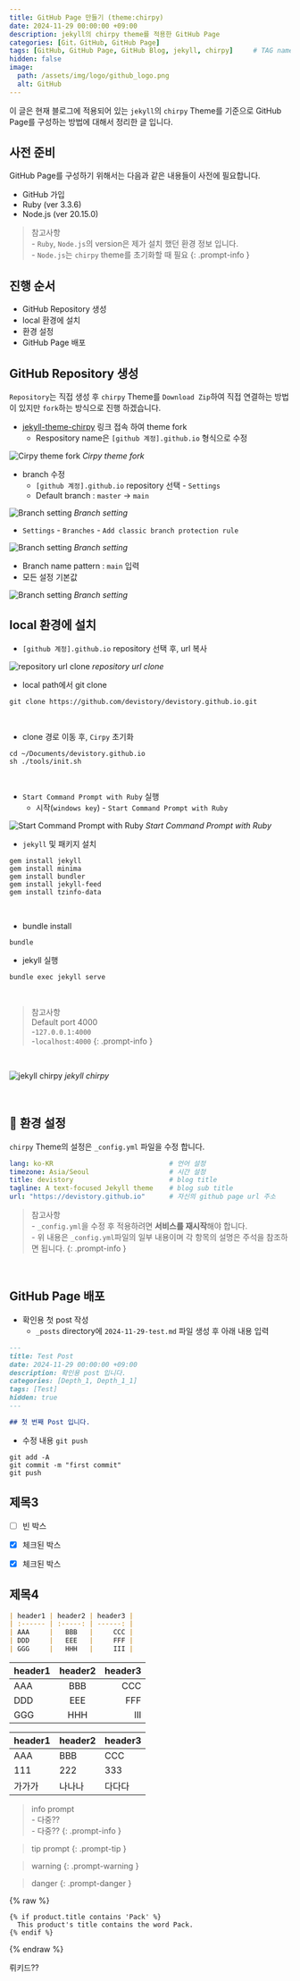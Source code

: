 ```yaml
---
title: GitHub Page 만들기 (theme:chirpy)
date: 2024-11-29 00:00:00 +09:00
description: jekyll의 chirpy theme를 적용한 GitHub Page
categories: [Git，GitHub, GitHub Page]
tags: [GitHub, GitHub Page, GitHub Blog, jekyll, chirpy]     # TAG names should always be lowercase
hidden: false
image:
  path: /assets/img/logo/github_logo.png
  alt: GitHub
---
```


이 글은 현재 블로그에 적용되어 있는 `jekyll`의 `chirpy` Theme를 기준으로 GitHub Page를 구성하는 방법에 대해서 정리한 글 입니다.

## 사전 준비
GitHub Page를 구성하기 위해서는 다음과 같은 내용들이 사전에 필요합니다.
- GitHub 가입
- Ruby (ver 3.3.6)
- Node.js (ver 20.15.0)

> 참고사항<br/>
> \- `Ruby`, `Node.js`의 version은 제가 설치 했던 환경 정보 입니다.<br/>
> \- `Node.js`는 `chirpy` theme를 초기화할 때 필요
{: .prompt-info }


## 진행 순서
- GitHub Repository 생성
- local 환경에 설치
- 환경 설정
- GitHub Page 배포


## GitHub Repository 생성
`Repository`는 직접 생성 후 `chirpy` Theme를 `Download Zip`하여 직접 연결하는 방법이 있지만 `fork`하는 방식으로 진행 하겠습니다.

- [jekyll-theme-chirpy](https://github.com/cotes2020/jekyll-theme-chirpy/fork) 링크 접속 하여 theme fork
  - Respository name은 `[github 계정].github.io` 형식으로 수정

![Cirpy theme fork](/assets/img/posts/git_github/github-page_01.png)
_Cirpy theme fork_
<br/>

- branch 수정
  - `[github 계정].github.io` repository 선택 - `Settings`
  - Default branch : `master` -> `main`

![Branch setting](/assets/img/posts/git_github/github-page_02.png)
_Branch setting_
<br/>

  - `Settings` - `Branches` - `Add classic branch protection rule` 

![Branch setting](/assets/img/posts/git_github/github-page_03.png)
_Branch setting_
<br/>

  - Branch name pattern : `main` 입력
  - 모든 설정 기본값

![Branch setting](/assets/img/posts/git_github/github-page_04.png)
_Branch setting_
<br/>

## local 환경에 설치

- `[github 계정].github.io` repository 선택 후, url 복사

![repository url clone](/assets/img/posts/git_github/github-page_05.png)
_repository url clone_
<br/>

- local path에서 git clone

```shell
git clone https://github.com/devistory/devistory.github.io.git
```
<br/>

- clone 경로 이동 후, `Cirpy` 초기화

```shell
cd ~/Documents/devistory.github.io
sh ./tools/init.sh
```
<br/>

- `Start Command Prompt with Ruby` 실행
  - 시작(`windows key`) - `Start Command Prompt with Ruby` 

![Start Command Prompt with Ruby](/assets/img/posts/git_github/github-page_06.png)
_Start Command Prompt with Ruby_
<br/>


- `jekyll` 및 패키지 설치

```shell
gem install jekyll
gem install minima
gem install bundler
gem install jekyll-feed
gem install tzinfo-data
```
<br/>

- bundle install

```shell
bundle
```

- jekyll 실행

```shell
bundle exec jekyll serve
```

<br/>

> 참고사항<br/>
> Default port 4000<br/> 
>   \-`127.0.0.1:4000`<br/>
>   \-`localhost:4000`
{: .prompt-info }

<br/>


![jekyll chirpy](/assets/img/posts/git_github/github-page_07.png)
_jekyll chirpy_

<br/>

## 📌 환경 설정
`chirpy` Theme의 설정은 `_config.yml` 파일을 수정 합니다.
<br/>

```yml
lang: ko-KR                             # 언어 설정
timezone: Asia/Seoul                    # 시간 설정
title: devistory                        # blog title
tagline: A text-focused Jekyll theme    # blog sub title
url: "https://devistory.github.io"      # 자신의 github page url 주소
```


> 참고사항<br/>
> \- `_config.yml`을 수정 후 적용하려면 **서비스를 재시작**해야 합니다.<br/>
> \- 위 내용은 `_config.yml`파일의 일부 내용이며 각 항목의 설명은 주석을 참조하면 됩니다.
{: .prompt-info }

<br/>

## GitHub Page 배포

- 확인용 첫 post 작성
  - `_posts` directory에 `2024-11-29-test.md` 파일 생성 후 아래 내용 입력

```markdown
---
title: Test Post
date: 2024-11-29 00:00:00 +09:00
description: 확인용 post 입니다.
categories: [Depth_1, Depth_1_1]
tags: [Test]
hidden: true
---

## 첫 번째 Post 입니다.

```


- 수정 내용 `git push `
  
```shell
git add -A
git commit -m "first commit"
git push
```







## 제목3
- [ ] 빈 박스
- [x] 체크된 박스
- [X] 체크된 박스


## 제목4
```markdown
| header1 | header2 | header3 |
| :------ | :-----: | ------: |
| AAA     |   BBB   |     CCC |
| DDD     |   EEE   |     FFF |
| GGG     |   HHH   |     III |

```

| header1 | header2 | header3 |
| :------ | :-----: | ------: |
| AAA     |   BBB   |     CCC |
| DDD     |   EEE   |     FFF |
| GGG     |   HHH   |     III |


| header1 | header2 | header3 |
| ------- | ------- | ------- |
| AAA     | BBB     | CCC     |
| 111     | 222     | 333     |
| 가가가  | 나나나  | 다다다  |


> info prompt<br/>
> \- 다중??<br/>
> \- 다중??
{: .prompt-info }


> tip prompt
{: .prompt-tip }

> warning
{: .prompt-warning }

> danger
{: .prompt-danger }


{% raw %}
```liquid
{% if product.title contains 'Pack' %}
  This product's title contains the word Pack.
{% endif %}
```
{% endraw %}


뤼키드??